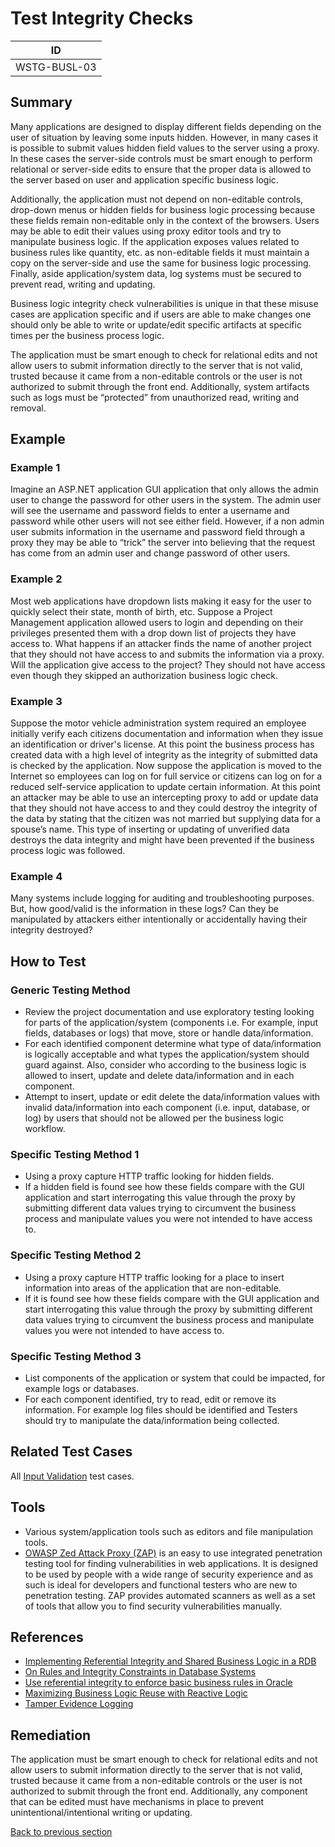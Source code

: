 # Test Integrity Checks

|ID               |
|-----------------|
|WSTG-BUSL-03|

## Summary

Many applications are designed to display different fields depending on the user of situation by leaving some inputs hidden. However, in many cases it is possible to submit values hidden field values to the server using a proxy. In these cases the server-side controls must be smart enough to perform relational or server-side edits to ensure that the proper data is allowed to the server based on user and application specific business logic.

Additionally, the application must not depend on non-editable controls, drop-down menus or hidden fields for business logic processing because these fields remain non-editable only in the context of the browsers. Users may be able to edit their values using proxy editor tools and try to manipulate business logic. If the application exposes values related to business rules like quantity, etc. as non-editable fields it must maintain a copy on the server-side and use the same for business logic processing. Finally, aside application/system data, log systems must be secured to prevent read, writing and updating.

Business logic integrity check vulnerabilities is unique in that these misuse cases are application specific and if users are able to make changes one should only be able to write or update/edit specific artifacts at specific times per the business process logic.

The application must be smart enough to check for relational edits and not allow users to submit information directly to the server that is not valid, trusted because it came from a non-editable controls or the user is not authorized to submit through the front end. Additionally, system artifacts such as logs must be “protected” from unauthorized read, writing and removal.

## Example

### Example 1

Imagine an ASP.NET application GUI application that only allows the admin user to change the password for other users in the system. The admin user will see the username and password fields to enter a username and password while other users will not see either field. However, if a non admin user submits information in the username and password field through a proxy they may be able to “trick” the server into believing that the request has come from an admin user and change password of other users.

### Example 2

Most web applications have dropdown lists making it easy for the user to quickly select their state, month of birth, etc. Suppose a Project Management application allowed users to login and depending on their privileges presented them with a drop down list of projects they have access to. What happens if an attacker finds the name of another project that they should not have access to and submits the information via a proxy. Will the application give access to the project? They should not have access even though they skipped an authorization business logic check.

### Example 3

Suppose the motor vehicle administration system required an employee initially verify each citizens documentation and information when they issue an identification or driver's license. At this point the business process has created data with a high level of integrity as the integrity of submitted data is checked by the application. Now suppose the application is moved to the Internet so employees can log on for full service or citizens can log on for a reduced self-service application to update certain information. At this point an attacker may be able to use an intercepting proxy to add or update data that they should not have access to and they could destroy the integrity of the data by stating that the citizen was not married but supplying data for a spouse’s name. This type of inserting or updating of unverified data destroys the data integrity and might have been prevented if the business process logic was followed.

### Example 4

Many systems include logging for auditing and troubleshooting purposes. But, how good/valid is the information in these logs? Can they be manipulated by attackers either intentionally or accidentally having their integrity destroyed?

## How to Test

### Generic Testing Method

- Review the project documentation and use exploratory testing looking for parts of the application/system (components i.e. For example, input fields, databases or logs) that move, store or handle data/information.
- For each identified component determine what type of data/information is logically acceptable and what types the application/system should guard against. Also, consider who according to the business logic is allowed to insert, update and delete data/information and in each component.
- Attempt to insert, update or edit delete the data/information values with invalid data/information into each component (i.e. input, database, or log) by users that should not be allowed per the business logic workflow.

### Specific Testing Method 1

- Using a proxy capture HTTP traffic looking for hidden fields.
- If a hidden field is found see how these fields compare with the GUI application and start interrogating this value through the proxy by submitting different data values trying to circumvent the business process and manipulate values you were not intended to have access to.

### Specific Testing Method 2

- Using a proxy capture HTTP traffic looking for a place to insert information into areas of the application that are non-editable.
- If it is found see how these fields compare with the GUI application and start interrogating this value through the proxy by submitting different data values trying to circumvent the business process and manipulate values you were not intended to have access to.

### Specific Testing Method 3

- List components of the application or system that could be impacted, for example logs or databases.
- For each component identified, try to read, edit or remove its information. For example log files should be identified and Testers should try to manipulate the data/information being collected.

## Related Test Cases

All [Input Validation](../07-Input_Validation_Testing/README.md) test cases.

## Tools

- Various system/application tools such as editors and file manipulation tools.
- [OWASP Zed Attack Proxy (ZAP)](https://www.zaproxy.org) is an easy to use integrated penetration testing tool for finding vulnerabilities in web applications. It is designed to be used by people with a wide range of security experience and as such is ideal for developers and functional testers who are new to penetration testing. ZAP provides automated scanners as well as a set of tools that allow you to find security vulnerabilities manually.

## References

- [Implementing Referential Integrity and Shared Business Logic in a RDB](http://www.agiledata.org/essays/referentialIntegrity.html)
- [On Rules and Integrity Constraints in Database Systems](https://www.comp.nus.edu.sg/~lingtw/papers/IST92.teopk.pdf)
- [Use referential integrity to enforce basic business rules in Oracle](https://www.techrepublic.com/article/use-referential-integrity-to-enforce-basic-business-rules-in-oracle/)
- [Maximizing Business Logic Reuse with Reactive Logic](https://dzone.com/articles/maximizing-business-logic)
- [Tamper Evidence Logging](http://tamperevident.cs.rice.edu/Logging.html)

## Remediation

The application must be smart enough to check for relational edits and not allow users to submit information directly to the server that is not valid, trusted because it came from a non-editable controls or the user is not authorized to submit through the front end. Additionally, any component that can be edited must have mechanisms in place to prevent unintentional/intentional writing or updating.

[Back to previous section](./)